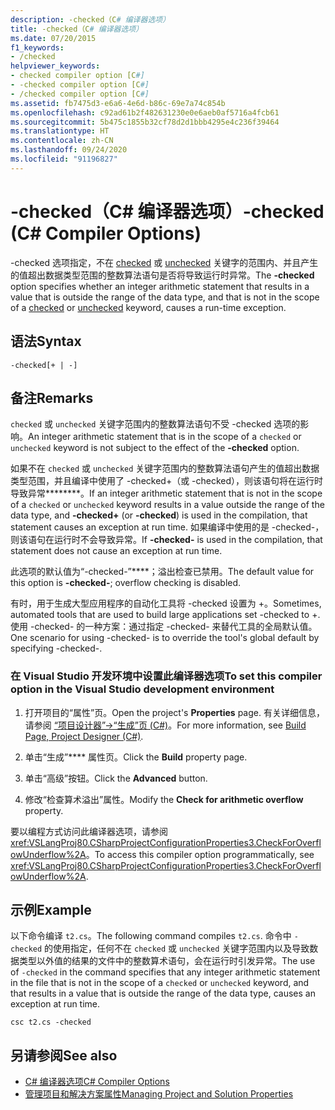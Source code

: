 ```yaml
---
description: -checked（C# 编译器选项）
title: -checked（C# 编译器选项）
ms.date: 07/20/2015
f1_keywords:
- /checked
helpviewer_keywords:
- checked compiler option [C#]
- -checked compiler option [C#]
- /checked compiler option [C#]
ms.assetid: fb7475d3-e6a6-4e6d-b86c-69e7a74c854b
ms.openlocfilehash: c92ad61b2f482631230e0e6aeb0af5716a4fcb61
ms.sourcegitcommit: 5b475c1855b32cf78d2d1bbb4295e4c236f39464
ms.translationtype: HT
ms.contentlocale: zh-CN
ms.lasthandoff: 09/24/2020
ms.locfileid: "91196827"
---
```

# <a name="-checked-c-compiler-options"></a><span data-ttu-id="77900-103">-checked（C# 编译器选项）</span><span class="sxs-lookup"><span data-stu-id="77900-103">-checked (C# Compiler Options)</span></span>

<span data-ttu-id="77900-104">-checked 选项指定，不在 [checked](../keywords/checked.md) 或 [unchecked](../keywords/unchecked.md) 关键字的范围内、并且产生的值超出数据类型范围的整数算法语句是否将导致运行时异常。</span><span class="sxs-lookup"><span data-stu-id="77900-104">The **-checked** option specifies whether an integer arithmetic statement that results in a value that is outside the range of the data type, and that is not in the scope of a [checked](../keywords/checked.md) or [unchecked](../keywords/unchecked.md) keyword, causes a run-time exception.</span></span>  
  
## <a name="syntax"></a><span data-ttu-id="77900-105">语法</span><span class="sxs-lookup"><span data-stu-id="77900-105">Syntax</span></span>  
  
```console  
-checked[+ | -]  
```  
  
## <a name="remarks"></a><span data-ttu-id="77900-106">备注</span><span class="sxs-lookup"><span data-stu-id="77900-106">Remarks</span></span>  

 <span data-ttu-id="77900-107">`checked` 或 `unchecked` 关键字范围内的整数算法语句不受 -checked 选项的影响。</span><span class="sxs-lookup"><span data-stu-id="77900-107">An integer arithmetic statement that is in the scope of a `checked` or `unchecked` keyword is not subject to the effect of the **-checked** option.</span></span>  
  
 <span data-ttu-id="77900-108">如果不在 `checked` 或 `unchecked` 关键字范围内的整数算法语句产生的值超出数据类型范围，并且编译中使用了 -checked+（或 -checked），则该语句将在运行时导致异常\*\*\*\*\*\*\*\*。</span><span class="sxs-lookup"><span data-stu-id="77900-108">If an integer arithmetic statement that is not in the scope of a `checked` or `unchecked` keyword results in a value outside the range of the data type, and **-checked+** (or **-checked**) is used in the compilation, that statement causes an exception at run time.</span></span> <span data-ttu-id="77900-109">如果编译中使用的是 -checked-，则该语句在运行时不会导致异常。</span><span class="sxs-lookup"><span data-stu-id="77900-109">If **-checked-** is used in the compilation, that statement does not cause an exception at run time.</span></span>  
  
 <span data-ttu-id="77900-110">此选项的默认值为“-checked-”\*\*\*\*；溢出检查已禁用。</span><span class="sxs-lookup"><span data-stu-id="77900-110">The default value for this option is **-checked-**; overflow checking is disabled.</span></span>

 <span data-ttu-id="77900-111">有时，用于生成大型应用程序的自动化工具将 -checked 设置为 +。</span><span class="sxs-lookup"><span data-stu-id="77900-111">Sometimes, automated tools that are used to build large applications set -checked to +.</span></span> <span data-ttu-id="77900-112">使用 -checked- 的一种方案：通过指定 -checked- 来替代工具的全局默认值。</span><span class="sxs-lookup"><span data-stu-id="77900-112">One scenario for using -checked- is to override the tool's global default by specifying -checked-.</span></span>

### <a name="to-set-this-compiler-option-in-the-visual-studio-development-environment"></a><span data-ttu-id="77900-113">在 Visual Studio 开发环境中设置此编译器选项</span><span class="sxs-lookup"><span data-stu-id="77900-113">To set this compiler option in the Visual Studio development environment</span></span>  
  
1. <span data-ttu-id="77900-114">打开项目的“属性”页。</span><span class="sxs-lookup"><span data-stu-id="77900-114">Open the project's **Properties** page.</span></span> <span data-ttu-id="77900-115">有关详细信息，请参阅 [“项目设计器”->“生成”页 (C#)](/visualstudio/ide/reference/build-page-project-designer-csharp)。</span><span class="sxs-lookup"><span data-stu-id="77900-115">For more information, see [Build Page, Project Designer (C#)](/visualstudio/ide/reference/build-page-project-designer-csharp).</span></span>  
  
2. <span data-ttu-id="77900-116">单击“生成”\*\*\*\* 属性页。</span><span class="sxs-lookup"><span data-stu-id="77900-116">Click the **Build** property page.</span></span>  
  
3. <span data-ttu-id="77900-117">单击“高级”按钮。</span><span class="sxs-lookup"><span data-stu-id="77900-117">Click the **Advanced** button.</span></span>  
  
4. <span data-ttu-id="77900-118">修改“检查算术溢出”属性。</span><span class="sxs-lookup"><span data-stu-id="77900-118">Modify the **Check for arithmetic overflow** property.</span></span>  
  
 <span data-ttu-id="77900-119">要以编程方式访问此编译器选项，请参阅 <xref:VSLangProj80.CSharpProjectConfigurationProperties3.CheckForOverflowUnderflow%2A>。</span><span class="sxs-lookup"><span data-stu-id="77900-119">To access this compiler option programmatically, see <xref:VSLangProj80.CSharpProjectConfigurationProperties3.CheckForOverflowUnderflow%2A>.</span></span>  
  
## <a name="example"></a><span data-ttu-id="77900-120">示例</span><span class="sxs-lookup"><span data-stu-id="77900-120">Example</span></span>  

 <span data-ttu-id="77900-121">以下命令编译 `t2.cs`。</span><span class="sxs-lookup"><span data-stu-id="77900-121">The following command compiles `t2.cs`.</span></span> <span data-ttu-id="77900-122">命令中 `-checked` 的使用指定，任何不在 `checked` 或 `unchecked` 关键字范围内以及导致数据类型以外值的结果的文件中的整数算术语句，会在运行时引发异常。</span><span class="sxs-lookup"><span data-stu-id="77900-122">The use of `-checked` in the command specifies that any integer arithmetic statement in the file that is not in the scope of a `checked` or `unchecked` keyword, and that results in a value that is outside the range of the data type, causes an exception at run time.</span></span>  
  
```console  
csc t2.cs -checked  
```  
  
## <a name="see-also"></a><span data-ttu-id="77900-123">另请参阅</span><span class="sxs-lookup"><span data-stu-id="77900-123">See also</span></span>

- [<span data-ttu-id="77900-124">C# 编译器选项</span><span class="sxs-lookup"><span data-stu-id="77900-124">C# Compiler Options</span></span>](./index.md)
- [<span data-ttu-id="77900-125">管理项目和解决方案属性</span><span class="sxs-lookup"><span data-stu-id="77900-125">Managing Project and Solution Properties</span></span>](/visualstudio/ide/managing-project-and-solution-properties)
